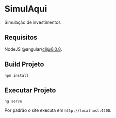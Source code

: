 # SimulAqui
Simulação de investimentos

## Requisitos
NodeJS
@angular/cli@6.0.8.

## Build Projeto

```
npm install
```

## Executar Projeto

```
ng serve
```

Por padrão o site executa em `http://localhost:4200`. 